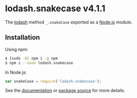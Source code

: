 ﻿# lodash.snakecase v4.1.1

The [lodash](https://lodash.com/) method `_.snakeCase` exported as a [Node.js](https://nodejs.org/) module.

## Installation

Using npm:
```bash
$ {sudo -H} npm i -g npm
$ npm i --save lodash.snakecase
```

In Node.js:
```js
var snakeCase = require('lodash.snakecase');
```

See the [documentation](https://lodash.com/docs#snakeCase) or [package source](https://github.com/lodash/lodash/blob/4.1.1-npm-packages/lodash.snakecase) for more details.
